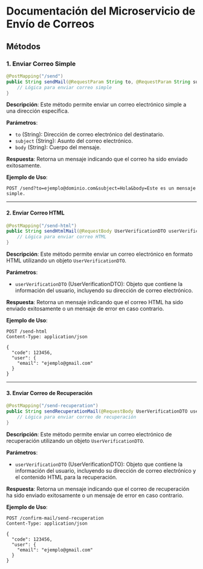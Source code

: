 # Documentación del Microservicio de Envío de Correos

## Métodos

### 1. Enviar Correo Simple

```java
@PostMapping("/send")
public String sendMail(@RequestParam String to, @RequestParam String subject, @RequestParam String body) {
    // Lógica para enviar correo simple
}
```

**Descripción**: Este método permite enviar un correo electrónico simple a una dirección específica.

**Parámetros**:
- `to` (String): Dirección de correo electrónico del destinatario.
- `subject` (String): Asunto del correo electrónico.
- `body` (String): Cuerpo del mensaje.

**Respuesta**: Retorna un mensaje indicando que el correo ha sido enviado exitosamente.

**Ejemplo de Uso**:
```http
POST /send?to=ejemplo@dominio.com&subject=Hola&body=Este es un mensaje simple.
```

---

#### 2. Enviar Correo HTML

```java
@PostMapping("/send-html")
public String sendHtmlMail(@RequestBody UserVerificationDTO userVerificationDTO) {
    // Lógica para enviar correo HTML
}
```

**Descripción**: Este método permite enviar un correo electrónico en formato HTML utilizando un objeto `UserVerificationDTO`.

**Parámetros**:
- `userVerificationDTO` (UserVerificationDTO): Objeto que contiene la información del usuario, incluyendo su dirección de correo electrónico.

**Respuesta**: Retorna un mensaje indicando que el correo HTML ha sido enviado exitosamente o un mensaje de error en caso contrario.

**Ejemplo de Uso**:
```http
POST /send-html
Content-Type: application/json

{
  "code": 123456,
  "user": {
    "email": "ejemplo@gmail.com"
  }
}
```

---

#### 3. Enviar Correo de Recuperación

```java
@PostMapping("/send-recuperation")
public String sendRecuperationMail(@RequestBody UserVerificationDTO userVerificationDTO) {
    // Lógica para enviar correo de recuperación
}
```

**Descripción**: Este método permite enviar un correo electrónico de recuperación utilizando un objeto `UserVerificationDTO`.

**Parámetros**:
- `userVerificationDTO` (UserVerificationDTO): Objeto que contiene la información del usuario, incluyendo su dirección de correo electrónico y el contenido HTML para la recuperación.

**Respuesta**: Retorna un mensaje indicando que el correo de recuperación ha sido enviado exitosamente o un mensaje de error en caso contrario.

**Ejemplo de Uso**:
```http
POST /confirm-mail/send-recuperation
Content-Type: application/json

{
  "code": 123456,
  "user": {
    "email": "ejemplo@gmail.com"
  }
}

```
